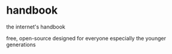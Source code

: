 # handbook
the internet's handbook

free, open-source designed for everyone especially the younger generations
